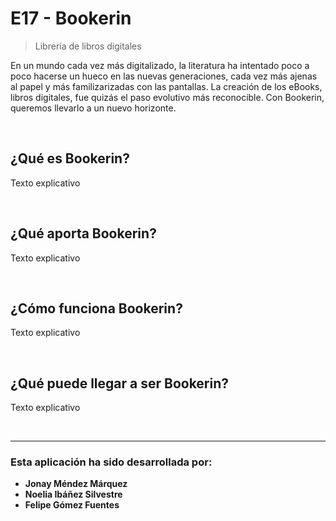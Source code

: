 # E17 - Bookerin

> Librería de libros digitales

En un mundo cada vez más digitalizado, la literatura ha intentado poco a poco hacerse un hueco en las nuevas generaciones, cada vez más ajenas al papel y más familizarizadas con las pantallas. La creación de los eBooks, libros digitales, fue quizás el paso evolutivo más reconocible. Con Bookerin, queremos llevarlo a un nuevo horizonte.

<br>

## ¿Qué es Bookerin?

Texto explicativo

<br>

## ¿Qué aporta Bookerin?

Texto explicativo

<br>

## ¿Cómo funciona Bookerin?

Texto explicativo

<br>

## ¿Qué puede llegar a ser Bookerin?

Texto explicativo

<br>


---

### Esta aplicación ha sido desarrollada por:
- **Jonay Méndez Márquez**
- **Noelia Ibáñez Silvestre**
- **Felipe Gómez Fuentes**

